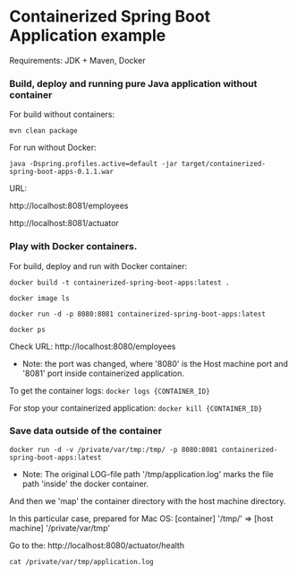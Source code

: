 # Containerized Spring Boot Application example

Requirements: JDK + Maven, Docker


### Build, deploy and running pure Java application without container

For build without containers:

```mvn clean package```

For run without Docker:

```java -Dspring.profiles.active=default -jar target/containerized-spring-boot-apps-0.1.1.war```

URL:

http://localhost:8081/employees

http://localhost:8081/actuator

### Play with Docker containers.

For build, deploy and run with Docker container:

```docker build -t containerized-spring-boot-apps:latest .```

```docker image ls```

```docker run -d -p 8080:8081 containerized-spring-boot-apps:latest```

```docker ps```

Check URL: http://localhost:8080/employees

 * Note: the port was changed, where '8080' is the Host machine port and '8081' port inside containerized application.

To get the container logs:
```docker logs {CONTAINER_ID}```

For stop your containerized application:
```docker kill {CONTAINER_ID}```

### Save data outside of the container

```docker run -d -v /private/var/tmp:/tmp/ -p 8080:8081 containerized-spring-boot-apps:latest```

 * Note: The original LOG-file path '/tmp/application.log' marks the file path 'inside' the docker container.

 And then we 'map' the container directory with the host machine directory.

 In this particular case, prepared for Mac OS:
 [container] '/tmp/' => [host machine] '/private/var/tmp'

 Go to the: http://localhost:8080/actuator/health

 ```cat /private/var/tmp/application.log```
